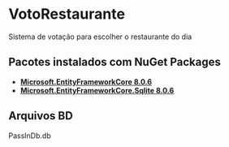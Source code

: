 # VotoRestaurante

Sistema de votação para escolher o restaurante do dia

## Pacotes instalados com NuGet Packages

- [**Microsoft.EntityFrameworkCore 8.0.6**](https://www.nuget.org/packages/Microsoft.EntityFrameworkCore/8.0.6)
- [**Microsoft.EntityFrameworkCore.Sqlite 8.0.6**](https://www.nuget.org/packages/Microsoft.EntityFrameworkCore.Sqlite/8.0.6)

## Arquivos BD

PassInDb.db
